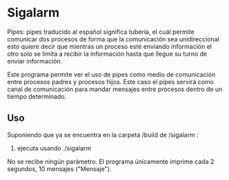# Sigalarm

Pipes: pipes traducido al español significa tubería, el cuál permite comunicar dos procesos de forma que la comunicación sea unidireccional esto quiere decir que mientras un proceso esté enviando información el otro solo se limita a recibir la información hasta que llegue su turno de enviar información.

Este programa permite ver el uso de pipes como medio de comunicación entre procesos padres y procesos hijos. Este caso el pipes servirá como canal de comunicación para mandar mensajes entre procesos dentro de un tiempo determinado.

## Uso

Suponiendo que ya se encuentra en la carpeta /build de /sigalarm :

1. ejecuta usando ./sigalarm

No se recibe ningún parámetro. El programa únicamente imprime cada 2 segundos, 10 mensajes ("Mensaje").
